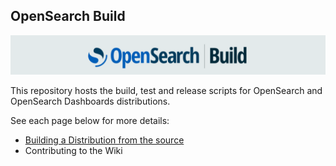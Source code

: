 ## OpenSearch Build

![build_logo](https://raw.githubusercontent.com/opensearch-project/opensearch-build/main/opensearch_build_image.png)

This repository hosts the build, test and release scripts for OpenSearch and OpenSearch Dashboards distributions.

See each page below for more details:
- [Building a Distribution from the source](https://github.com/opensearch-project/opensearch-build/wiki/Building-an-OpenSearch-and-OpenSearch-Dashboards-Distribution)
- Contributing to the Wiki
